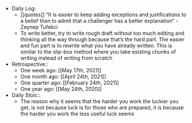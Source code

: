 - Daily Log:
    - [[quotes]] “It is easier to keep adding exceptions and justifications to a belief than to admit that a challenger has a better explanation” - Zeynep Tufekci
    - To write better, try to write rough draft without too much editing and thinking all the way through because that’s the hard part. The easier and fun part is to rewrite what you have already written. This is similar to the slip-box method where you take existing chunks of writing instead of writing from scratch
- Retrospective::
    - One week ago: [[May 17th, 2021]]
    - One month ago: [[April 24th, 2021]]
    - One quarter ago: [[February 24th, 2021]]
    - One year ago: [[May 24th, 2020]]
- Daily Stoic::
    - The reason why it seems that the harder you work the luckier you get, is not because luck is for those who are prepared, it is because the harder you work the less useful luck seems
